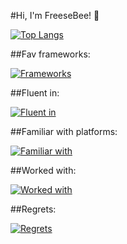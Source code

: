 #Hi, I'm FreeseBee! :honeybee:

[![Top Langs](https://github-readme-stats.vercel.app/api/top-langs/?username=Freesebee&theme=tokyonight&layout=compact&card_width=445&langs_count=6)](https://github.com/Freesebee/github-readme-stats)

##Fav frameworks:
  
  [![Frameworks](https://skillicons.dev/icons?i=net,angular,&theme=light)](https://skillicons.dev)

##Fluent in:
  
  [![Fluent in](https://skillicons.dev/icons?i=ts,cs&theme=light)](https://skillicons.dev)

##Familiar with platforms:
  
  [![Familiar with](https://skillicons.dev/icons?i=azure,gcp,github,&theme=light)](https://skillicons.dev)

##Worked with:
  
  [![Worked with](https://skillicons.dev/icons?i=reactivex,postgres,mysql,docker,bootstrap,unity,blender,visualstudio,vscode,&theme=light)](https://skillicons.dev)

##Regrets:
  
  [![Regrets](https://skillicons.dev/icons?i=androidstudio,java,&theme=light)](https://skillicons.dev)
